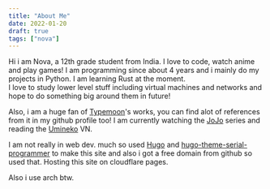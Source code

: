 ```yaml
---
title: "About Me"
date: 2022-01-20
draft: true
tags: ["nova"]
---
```


Hi i am Nova, a 12th grade student from India. I love to code, watch anime and play games! I am programming since about 4 years and i mainly do my projects in Python. I am learning Rust at the
moment.  
I love to study lower level stuff including virtual machines and networks and hope to do 
something big around them in future!

Also, i am a huge fan of [Typemoon](https://en.wikipedia.org/wiki/Type-Moon)'s works, 
you can find alot of references from it in my github profile too!
I am currently watching the [JoJo](https://en.wikipedia.org/wiki/JoJo%27s_Bizarre_Adventure) series
and reading the [Umineko](https://en.wikipedia.org/wiki/Umineko_When_They_Cry) VN.

I am not really in web dev. much so used [Hugo](https://gohugo.io/) and 
[hugo-theme-serial-programmer](https://github.com/sharadcodes/hugo-theme-serial-programmer) to make 
this site and also i got a free
domain from github so used that. Hosting this site on cloudflare pages.

Also i use arch btw.
